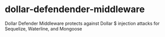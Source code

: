 # dollar-defendender-middleware
Dollar Defender Middleware protects against Dollar $ injection attacks for Sequelize, Waterline, and Mongoose
